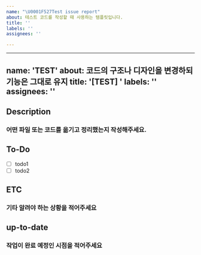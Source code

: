 ```yaml
---
name: "\U0001F527Test issue report"
about: 테스트 코드를 작성할 때 사용하는 템플릿입니다.
title: ''
labels: ''
assignees: ''

---
```


---
name: 'TEST'
about: 코드의 구조나 디자인을 변경하되 기능은 그대로 유지
title: '[TEST] '
labels: ''
assignees: ''
---
## Description
### 어떤 파일 또는 코드를 옮기고 정리했는지 작성해주세요.
## To-Do
-   [ ] todo1
-   [ ] todo2
## ETC
### 기타 알려야 하는 상황을 적어주세요
## up-to-date
### 작업이 완료 예정인 시점을 적어주세요

